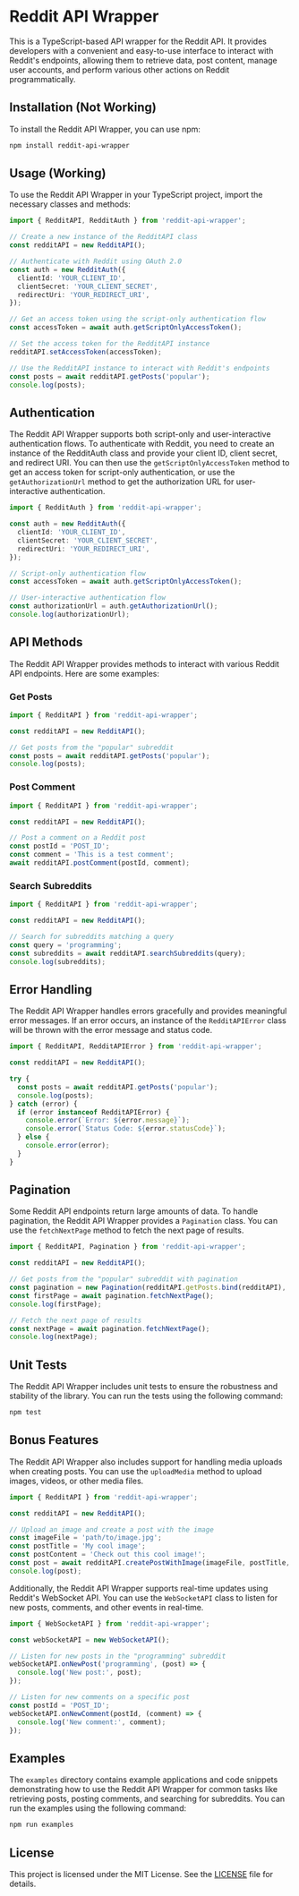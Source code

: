 # Reddit API Wrapper

This is a TypeScript-based API wrapper for the Reddit API. It provides developers with a convenient and easy-to-use interface to interact with Reddit's endpoints, allowing them to retrieve data, post content, manage user accounts, and perform various other actions on Reddit programmatically.

## Installation (Not Working)

To install the Reddit API Wrapper, you can use npm:

```bash
npm install reddit-api-wrapper
```

## Usage (Working)

To use the Reddit API Wrapper in your TypeScript project, import the necessary classes and methods:

```typescript
import { RedditAPI, RedditAuth } from 'reddit-api-wrapper';

// Create a new instance of the RedditAPI class
const redditAPI = new RedditAPI();

// Authenticate with Reddit using OAuth 2.0
const auth = new RedditAuth({
  clientId: 'YOUR_CLIENT_ID',
  clientSecret: 'YOUR_CLIENT_SECRET',
  redirectUri: 'YOUR_REDIRECT_URI',
});

// Get an access token using the script-only authentication flow
const accessToken = await auth.getScriptOnlyAccessToken();

// Set the access token for the RedditAPI instance
redditAPI.setAccessToken(accessToken);

// Use the RedditAPI instance to interact with Reddit's endpoints
const posts = await redditAPI.getPosts('popular');
console.log(posts);
```

## Authentication

The Reddit API Wrapper supports both script-only and user-interactive authentication flows. To authenticate with Reddit, you need to create an instance of the RedditAuth class and provide your client ID, client secret, and redirect URI. You can then use the `getScriptOnlyAccessToken` method to get an access token for script-only authentication, or use the `getAuthorizationUrl` method to get the authorization URL for user-interactive authentication.

```typescript
import { RedditAuth } from 'reddit-api-wrapper';

const auth = new RedditAuth({
  clientId: 'YOUR_CLIENT_ID',
  clientSecret: 'YOUR_CLIENT_SECRET',
  redirectUri: 'YOUR_REDIRECT_URI',
});

// Script-only authentication flow
const accessToken = await auth.getScriptOnlyAccessToken();

// User-interactive authentication flow
const authorizationUrl = auth.getAuthorizationUrl();
console.log(authorizationUrl);
```

## API Methods

The Reddit API Wrapper provides methods to interact with various Reddit API endpoints. Here are some examples:

### Get Posts

```typescript
import { RedditAPI } from 'reddit-api-wrapper';

const redditAPI = new RedditAPI();

// Get posts from the "popular" subreddit
const posts = await redditAPI.getPosts('popular');
console.log(posts);
```

### Post Comment

```typescript
import { RedditAPI } from 'reddit-api-wrapper';

const redditAPI = new RedditAPI();

// Post a comment on a Reddit post
const postId = 'POST_ID';
const comment = 'This is a test comment';
await redditAPI.postComment(postId, comment);
```

### Search Subreddits

```typescript
import { RedditAPI } from 'reddit-api-wrapper';

const redditAPI = new RedditAPI();

// Search for subreddits matching a query
const query = 'programming';
const subreddits = await redditAPI.searchSubreddits(query);
console.log(subreddits);
```

## Error Handling

The Reddit API Wrapper handles errors gracefully and provides meaningful error messages. If an error occurs, an instance of the `RedditAPIError` class will be thrown with the error message and status code.

```typescript
import { RedditAPI, RedditAPIError } from 'reddit-api-wrapper';

const redditAPI = new RedditAPI();

try {
  const posts = await redditAPI.getPosts('popular');
  console.log(posts);
} catch (error) {
  if (error instanceof RedditAPIError) {
    console.error(`Error: ${error.message}`);
    console.error(`Status Code: ${error.statusCode}`);
  } else {
    console.error(error);
  }
}
```

## Pagination

Some Reddit API endpoints return large amounts of data. To handle pagination, the Reddit API Wrapper provides a `Pagination` class. You can use the `fetchNextPage` method to fetch the next page of results.

```typescript
import { RedditAPI, Pagination } from 'reddit-api-wrapper';

const redditAPI = new RedditAPI();

// Get posts from the "popular" subreddit with pagination
const pagination = new Pagination(redditAPI.getPosts.bind(redditAPI), 'popular');
const firstPage = await pagination.fetchNextPage();
console.log(firstPage);

// Fetch the next page of results
const nextPage = await pagination.fetchNextPage();
console.log(nextPage);
```

## Unit Tests

The Reddit API Wrapper includes unit tests to ensure the robustness and stability of the library. You can run the tests using the following command:

```bash
npm test
```

## Bonus Features

The Reddit API Wrapper also includes support for handling media uploads when creating posts. You can use the `uploadMedia` method to upload images, videos, or other media files.

```typescript
import { RedditAPI } from 'reddit-api-wrapper';

const redditAPI = new RedditAPI();

// Upload an image and create a post with the image
const imageFile = 'path/to/image.jpg';
const postTitle = 'My cool image';
const postContent = 'Check out this cool image!';
const post = await redditAPI.createPostWithImage(imageFile, postTitle, postContent);
console.log(post);
```

Additionally, the Reddit API Wrapper supports real-time updates using Reddit's WebSocket API. You can use the `WebSocketAPI` class to listen for new posts, comments, and other events in real-time.

```typescript
import { WebSocketAPI } from 'reddit-api-wrapper';

const webSocketAPI = new WebSocketAPI();

// Listen for new posts in the "programming" subreddit
webSocketAPI.onNewPost('programming', (post) => {
  console.log('New post:', post);
});

// Listen for new comments on a specific post
const postId = 'POST_ID';
webSocketAPI.onNewComment(postId, (comment) => {
  console.log('New comment:', comment);
});
```

## Examples

The `examples` directory contains example applications and code snippets demonstrating how to use the Reddit API Wrapper for common tasks like retrieving posts, posting comments, and searching for subreddits. You can run the examples using the following command:

```bash
npm run examples
```

## License

This project is licensed under the MIT License. See the [LICENSE](LICENSE) file for details.
